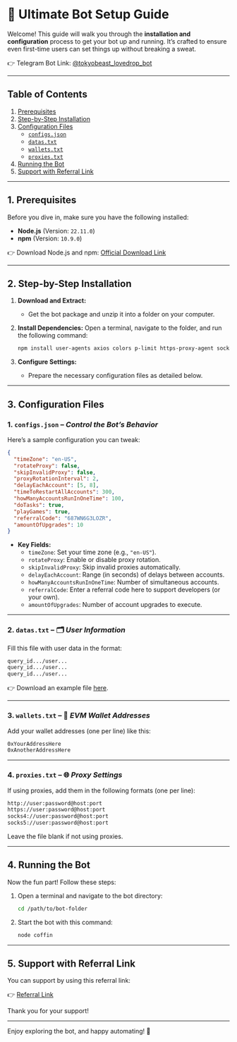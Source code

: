 # 🚀 **Ultimate Bot Setup Guide**

Welcome! This guide will walk you through the **installation and configuration** process to get your bot up and running. It’s crafted to ensure even first-time users can set things up without breaking a sweat.

👉 Telegram Bot Link: [@tokyobeast_lovedrop_bot](https://t.me/tokyobeast_lovedrop_bot/lovedrop?startapp=687WN6G3LOZR)

---

## **Table of Contents**

1. [Prerequisites](#prerequisites)
2. [Step-by-Step Installation](#step-by-step-installation)
3. [Configuration Files](#configuration-files)
   - [`configs.json`](#1-configsjson)
   - [`datas.txt`](#2-datastxt)
   - [`wallets.txt`](#3-walletstxt)
   - [`proxies.txt`](#4-proxiestxt)
4. [Running the Bot](#running-the-bot)
5. [Support with Referral Link](#support-with-referral-link)

---

## **1. Prerequisites**

Before you dive in, make sure you have the following installed:

- **Node.js** (Version: `22.11.0`)
- **npm** (Version: `10.9.0`)

👉 Download Node.js and npm: [Official Download Link](https://nodejs.org)

---

## **2. Step-by-Step Installation**

1. **Download and Extract:**
   - Get the bot package and unzip it into a folder on your computer.

2. **Install Dependencies:**
   Open a terminal, navigate to the folder, and run the following command:

   ```bash
   npm install user-agents axios colors p-limit https-proxy-agent socks-proxy-agent crypto-js ws uuid xlsx readline-sync
   ```

3. **Configure Settings:**
   - Prepare the necessary configuration files as detailed below.

---

## **3. Configuration Files**

### **1. `configs.json`** – *Control the Bot’s Behavior*

Here’s a sample configuration you can tweak:

```json
{
  "timeZone": "en-US",
  "rotateProxy": false,
  "skipInvalidProxy": false,
  "proxyRotationInterval": 2,
  "delayEachAccount": [5, 8],
  "timeToRestartAllAccounts": 300,
  "howManyAccountsRunInOneTime": 100,
  "doTasks": true,
  "playGames": true,
  "referralCode": "687WN6G3LOZR",
  "amountOfUpgrades": 10
}
```

- **Key Fields:**
  - `timeZone`: Set your time zone (e.g., `"en-US"`).
  - `rotateProxy`: Enable or disable proxy rotation.
  - `skipInvalidProxy`: Skip invalid proxies automatically.
  - `delayEachAccount`: Range (in seconds) of delays between accounts.
  - `howManyAccountsRunInOneTime`: Number of simultaneous accounts.
  - `referralCode`: Enter a referral code here to support developers (or your own).
  - `amountOfUpgrades`: Number of account upgrades to execute.

---

### **2. `datas.txt`** – 🗂️ *User Information*

Fill this file with user data in the format:

```txt
query_id.../user...
query_id.../user...
query_id.../user...
```

👉 Download an example file [here](https://t.me/KeoAirDropFreeNe/257/6879).

---

### **3. `wallets.txt`** – 💼 *EVM Wallet Addresses*

Add your wallet addresses (one per line) like this:

```txt
0xYourAddressHere
0xAnotherAddressHere
```

---

### **4. `proxies.txt`** – 🌐 *Proxy Settings*

If using proxies, add them in the following formats (one per line):

```txt
http://user:password@host:port
https://user:password@host:port
socks4://user:password@host:port
socks5://user:password@host:port
```

Leave the file blank if not using proxies.

---

## **4. Running the Bot**

Now the fun part! Follow these steps:

1. Open a terminal and navigate to the bot directory:

   ```bash
   cd /path/to/bot-folder
   ```

2. Start the bot with this command:

   ```bash
   node coffin
   ```

---

## **5. Support with Referral Link**

You can support by using this referral link:

👉 [Referral Link](https://t.me/tokyobeast_lovedrop_bot/lovedrop?startapp=687WN6G3LOZR)

Thank you for your support!

---

Enjoy exploring the bot, and happy automating! 🚀
